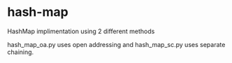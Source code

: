 # hash-map
HashMap implimentation using 2 different methods

hash_map_oa.py uses open addressing and hash_map_sc.py uses separate chaining.

